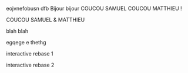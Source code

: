eojvnefobusn
dfb
Bijour bijour
COUCOU SAMUEL
COUCOU MATTHIEU !


COUCOU SAMUEL & MATTHIEU

blah blah

egqege
e
thethg


interactive rebase 1

interactive rebase 2
